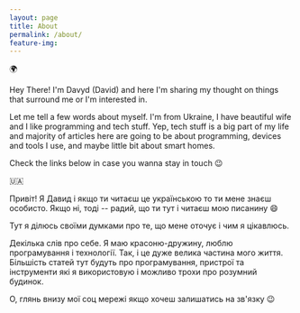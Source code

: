 ```yaml
---
layout: page
title: About
permalink: /about/
feature-img: 
---
```


:earth_africa:

Hey There! I'm Davyd (David) and here I'm sharing my thought on things that surround me or I'm interested in.

Let  me tell a few words about myself. I'm from Ukraine, I have beautiful wife and I like programming and tech stuff. Yep, tech stuff is a big part of my life and majority of articles here are going to be about programming, devices and tools I use, and maybe little bit about smart homes. 

Check the links below in case you wanna stay in touch :wink:

:ukraine:

Привіт! Я Давид і якщо ти читаєш це українською то ти мене знаєш особисто. Якщо ні, тоді -- радий, що ти тут і читаєш мою писанину :smile: 

Тут я ділюсь своїми думками про те, що мене оточує і чим я цікавлюсь.

Декілька слів про себе. Я маю красоню-дружину, люблю програмування і технології. Так, і це дуже велика частина мого життя. Більшість статей тут будуть про програмування, пристрої та інструменти які я використовую і можливо трохи про розумний будинок. 

О, глянь внизу мої соц мережі якщо хочеш залишатись на зв'язку :wink:
